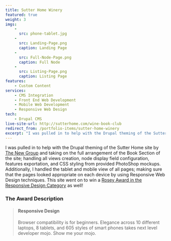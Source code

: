 ```yaml
---
title: Sutter Home Winery
featured: true
weight: 3
imgs:
    - 
      src: phone-tablet.jpg
    - 
      src: Landing-Page.png
      caption: Landing Page
    - 
      src: Full-Node-Page.png
      caption: Full Node
    - 
      src: Listing-Page.png
      caption: Listing Page
features:
    - Custom Content
services:
    - CMS Integration
    - Front End Web Development
    - Mobile Web Development
    - Responsive Web Design
tech:
    - Drupal CMS
live-site-url: http://sutterhome.com/wine-book-club
redirect_from: /portfolio-items/sutter-home-winery
excerpt: "I was pulled in to help with the Drupal theming of the Sutter Home site by taking on the full arrangement of the Book Section of the site. We won an award for Responsive Web Design."
---
```

I was pulled in to help with the Drupal theming of the Sutter Home site by [The New Group](http://www.thenewgroup.com/work/sutter-home/sutter-home) and taking on the full arrangement of the Book Section of the site; handling all views creation, node display field configuration, features exportation, and CSS styling from provided PhotoShop mockups. Additionally, I handled the tablet and mobile view of all pages; making sure that the pages looked appropriate on each device by using Responsive Web Design techniques. This site went on to win a [Rosey Award in the Responsive Design Category](http://www.pinterest.com/pin/525654587728414673/) as well!

### The Award Description

> #### Responsive Design
>Browser compatibility is for beginners. Elegance across 10 different laptops, 8 tablets, and 605 styles of smart phones takes next level developer mojo. Show me your mojo.